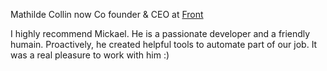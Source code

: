 
Mathilde Collin
now Co founder & CEO at [Front](https://frontapp.com/)

I highly recommend Mickael.
He is a passionate developer and a friendly humain. 
Proactively, he created helpful tools to automate part of our job. 
It was a real pleasure to work with him :)


